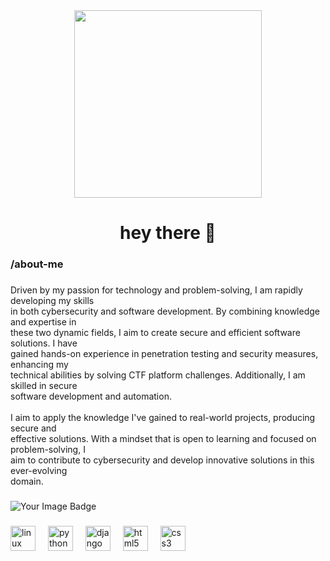 <div align="center">
  <img height="300" src="https://img.buzzfeed.com/buzzfeed-static/static/2019-05/2/13/asset/buzzfeed-prod-web-02/anigif_sub-buzz-19944-1556818526-1.gif"  />
</div>

###

<h1 align="center">hey there 👋</h1>

###

<h3 align="left">/about-me</h3>

###

<p align="left">Driven by my passion for technology and problem-solving, I am rapidly developing my skills<br>in both cybersecurity and software development. By combining knowledge and expertise in<br>these two dynamic fields, I aim to create secure and efficient software solutions. I have<br>gained hands-on experience in penetration testing and security measures, enhancing my<br>technical abilities by solving CTF platform challenges. Additionally, I am skilled in secure<br>software development and automation.<br><br>I aim to apply the knowledge I've gained to real-world projects, producing secure and<br>effective solutions. With a mindset that is open to learning and focused on problem-solving, I<br>aim to contribute to cybersecurity and develop innovative solutions in this ever-evolving<br>domain.</p>

###

<img src="https://tryhackme-badges.s3.amazonaws.com/kenankarahan.png" alt="Your Image Badge" />

###

<div align="left">
  <img src="https://cdn.jsdelivr.net/gh/devicons/devicon/icons/linux/linux-original.svg" height="40" alt="linux logo"  />
  <img width="12" />
  <img src="https://cdn.jsdelivr.net/gh/devicons/devicon/icons/python/python-original.svg" height="40" alt="python logo"  />
  <img width="12" />
  <img src="https://cdn.jsdelivr.net/gh/devicons/devicon/icons/django/django-plain.svg" height="40" alt="django logo"  />
  <img width="12" />
  <img src="https://cdn.jsdelivr.net/gh/devicons/devicon/icons/html5/html5-original.svg" height="40" alt="html5 logo"  />
  <img width="12" />
  <img src="https://cdn.jsdelivr.net/gh/devicons/devicon/icons/css3/css3-original.svg" height="40" alt="css3 logo"  />
</div>

###

<!-- BLOG-POST-LIST:START -->
<!-- BLOG-POST-LIST:END --
###

